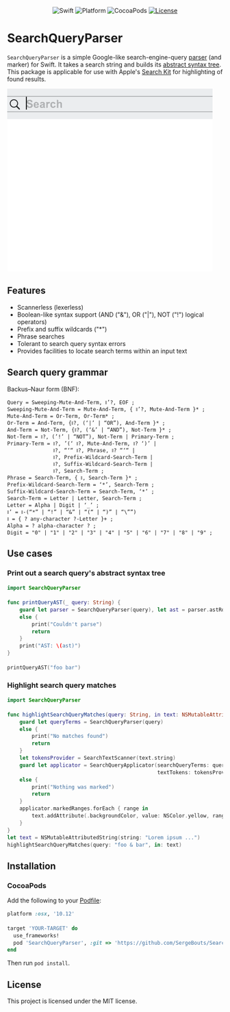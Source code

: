 <p align="center">
    <img src="https://img.shields.io/badge/Swift-4.2-orange" alt="Swift" />
    <img src="https://img.shields.io/badge/platform-osx|ios-orange" alt="Platform" />
    <img src="https://img.shields.io/badge/pod-compatible-orange" alt="CocoaPods" />
    <a href="https://github.com/SergeBouts/SearchQueryParser/blob/master/LICENSE">
        <img src="https://img.shields.io/badge/licence-MIT-orange" alt="License" />
    </a>
</p>

# SearchQueryParser

`SearchQueryParser` is a simple Google-like search-engine-query [parser](https://en.wikipedia.org/wiki/Parsing#Parser) (and marker) for Swift. It takes a search string and builds its [abstract syntax tree](https://en.wikipedia.org/wiki/Abstract_syntax_tree). This package is applicable for use with Apple's [Search Kit](https://developer.apple.com/documentation/coreservices/search_kit) for highlighting of found results.

![](demo.gif)

## Features

- Scannerless (lexerless)
- Boolean-like syntax support (AND ("&"), OR ("|"), NOT ("!") logical operators)
- Prefix and suffix wildcards ("*")
- Phrase searches
- Tolerant to search query syntax errors
- Provides facilities to locate search terms within an input text

## Search query grammar

Backus–Naur form (BNF):

```
Query = Sweeping-Mute-And-Term, ⧚’?, EOF ;
Sweeping-Mute-And-Term = Mute-And-Term, { ⧚’?, Mute-And-Term }* ;
Mute-And-Term = Or-Term, Or-Term* ;
Or-Term = And-Term, {⧚?, (‘|’ | “OR”), And-Term }* ;
And-Term = Not-Term, {⧚?, (‘&’ | “AND”), Not-Term }* ;
Not-Term = ⧚?, (’!’ | “NOT”), Not-Term | Primary-Term ;
Primary-Term = ⧚?, ’(‘ ⧚?, Mute-And-Term, ⧚? ‘)’ |
               ⧚?, “‘“ ⧚?, Phrase, ⧚? “‘“ |
               ⧚?, Prefix-Wildcard-Search-Term |
               ⧚?, Suffix-Wildcard-Search-Term |
               ⧚?, Search-Term ;
Phrase = Search-Term, { ⧚, Search-Term }* ;
Prefix-Wildcard-Search-Term = ‘*’, Search-Term ;
Suffix-Wildcard-Search-Term = Search-Term, ‘*’ ;
Search-Term = Letter | Letter, Search-Term ;
Letter = Alpha | Digit | ‘_’ ;
⧚’ = ⧚-(“*” | “!” | “&” | “(“ | “)” | “\””)
⧚ = { ? any-character ?-Letter }+ ;
Alpha = ? alpha-character ? ;
Digit = "0" | "1" | "2" | "3" | "4" | "5" | "6" | "7" | "8" | "9" ;
```

## Use cases

### Print out a search query's abstract syntax tree
```swift
import SearchQueryParser

func printQueryAST(_ query: String) {
    guard let parser = SearchQueryParser(query), let ast = parser.astRoot
    else {
        print("Couldn't parse")
        return
    }
    print("AST: \(ast)")
}

printQueryAST("foo bar")
```

### Highlight search query matches
```swift
import SearchQueryParser

func highlightSearchQueryMatches(query: String, in text: NSMutableAttributedString) {
    guard let queryTerms = SearchQueryParser(query)
    else {
        print("No matches found")
        return
    }
    let tokensProvider = SearchTextScanner(text.string)
    guard let applicator = SearchQueryApplicator(searchQueryTerms: queryTerms,
                                                 textTokens: tokensProvider)
    else {
        print("Nothing was marked")
        return
    }
    applicator.markedRanges.forEach { range in
        text.addAttribute(.backgroundColor, value: NSColor.yellow, range: range)
    }
}
let text = NSMutableAttributedString(string: "Lorem ipsum ...")
highlightSearchQueryMatches(query: "foo & bar", in: text)
```

## Installation

### CocoaPods

[CocoaPods]: http://cocoapods.org

Add the following to your [Podfile](http://guides.cocoapods.org/using/the-podfile.html):

```ruby
platform :osx, '10.12'

target 'YOUR-TARGET' do
  use_frameworks!
  pod 'SearchQueryParser', :git => 'https://github.com/SergeBouts/SearchQueryParser.git'
end
```

Then run `pod install`.

## License

This project is licensed under the MIT license.